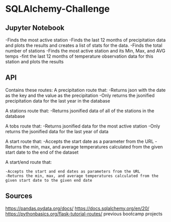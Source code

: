 # SQLAlchemy-Challenge

## Jupyter Notebook
-Finds the most active station
-Finds the last 12 months of precipitation data and plots the results and creates a list of stats for the data.
-Finds the total number of stations
-Finds the most active station and its Min, Max, and AVG temps
-fint the last 12 months of temperature observation data for this station and plots the results


## API
Contains these routes:
A precipitation route that:
    -Returns json with the date as the key and the value as the precipitation
    -Only returns the jsonified precipitation data for the last year in the database 

A stations route that:
    -Returns jsonified data of all of the stations in the database

A tobs route that:
    -Returns jsonified data for the most active station
    -Only returns the jsonified data for the last year of data

A start route that:
    -Accepts the start date as a parameter from the URL
    -Returns the min, max, and average temperatures calculated from the given start date to the end of the dataset 

A start/end route that:

    -Accepts the start and end dates as parameters from the URL
    -Returns the min, max, and average temperatures calculated from the given start date to the given end date






## Sources
https://pandas.pydata.org/docs/
https://docs.sqlalchemy.org/en/20/
https://pythonbasics.org/flask-tutorial-routes/
previous bootcamp projects